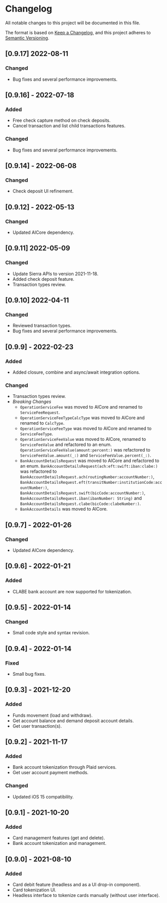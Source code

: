 # Changelog
All notable changes to this project will be documented in this file.

The format is based on [Keep a Changelog](https://keepachangelog.com/en/1.0.0/),
and this project adheres to [Semantic Versioning](https://semver.org/spec/v2.0.0.html).

## [0.9.17] 2022-08-11

### Changed
- Bug fixes and several performance improvements.


## [0.9.16] - 2022-07-18

### Added
- Free check capture method on check deposits.
- Cancel transaction and list child transactions features.

### Changed
- Bug fixes and several performance improvements.


## [0.9.14] - 2022-06-08

### Changed
- Check deposit UI refinement.


## [0.9.12] - 2022-05-13

### Changed
- Updated AlCore dependency.

## [0.9.11] 2022-05-09

### Changed
- Update Sierra APIs to version 2021-11-18.
- Added check deposit feature.
- Transaction types review.


## [0.9.10] 2022-04-11

### Changed
- Reviewed transaction types.
- Bug fixes and several performance improvements.


## [0.9.9] - 2022-02-23

### Added
- Added closure, combine and async/await integration options.

### Changed
- Transaction types review.
- *Breaking Changes*
    - `OperationServiceFee` was moved to AlCore and renamed to `ServiceFeeRequest`.
    - `OperationServiceFeeTypeCalcType` was moved to AlCore and renamed to `CalcType`.
    - `OperationServiceFeeType` was moved to AlCore and renamed to `ServiceFeeType`.
    - `OperationServiceFeeValue` was moved to AlCore, renamed to `ServiceFeeValue` and refactored to an enum. `OperationServiceFeeValue(amount:percent:)` was refactored to `ServiceFeeValue.amount(_:)` and `ServiceFeeValue.percent(_:)`.
    - `BankAccountDetailsRequest` was moved to AlCore and refactored to an enum. `BankAccountDetailsRequest(ach:eft:swift:iban:clabe:)` was refactored to `BankAccountDetailsRequest.ach(routingNumber:accountNumber:)`, `BankAccountDetailsRequest.eft(transitNumber:institutionCode:accountNumber:)`, `BankAccountDetailsRequest.swift(bicCode:accountNumber:)`, `BankAccountDetailsRequest.iban(ibanNumber: String)` and `BankAccountDetailsRequest.clabe(bicCode:clabeNumber:)`.
    - `BankAccountDetails` was moved to AlCore.


## [0.9.7] - 2022-01-26

### Changed
- Updated AlCore dependency.


## [0.9.6] - 2022-01-21

### Added
- CLABE bank account are now supported for tokenization.


## [0.9.5] - 2022-01-14

### Changed
- Small code style and syntax revision.


## [0.9.4] - 2022-01-14

### Fixed
- Small bug fixes.


## [0.9.3] - 2021-12-20

### Added
- Funds movement (load and withdraw).
- Get account balance and demand deposit account details.
- Get user transaction(s).


## [0.9.2] - 2021-11-17

### Added
- Bank account tokenization through Plaid services.
- Get user account payment methods.

### Changed
- Updated iOS 15 compatibility.


## [0.9.1] - 2021-10-20

### Added
- Card management features (get and delete).
- Bank account tokenization and management.


## [0.9.0] - 2021-08-10

### Added
- Card debit feature (headless and as a UI drop-in component).
- Card tokenization UI.
- Headless interface to tokenize cards manually (without user interface).
